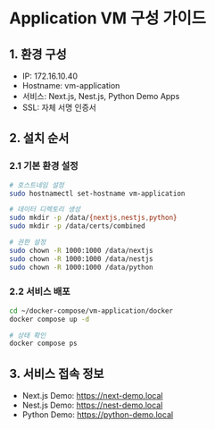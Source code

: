 # Application VM 구성 가이드

## 1. 환경 구성
- IP: 172.16.10.40
- Hostname: vm-application
- 서비스: Next.js, Nest.js, Python Demo Apps
- SSL: 자체 서명 인증서

## 2. 설치 순서

### 2.1 기본 환경 설정
```bash
# 호스트네임 설정
sudo hostnamectl set-hostname vm-application

# 데이터 디렉토리 생성
sudo mkdir -p /data/{nextjs,nestjs,python}
sudo mkdir -p /data/certs/combined

# 권한 설정
sudo chown -R 1000:1000 /data/nextjs
sudo chown -R 1000:1000 /data/nestjs
sudo chown -R 1000:1000 /data/python
```

### 2.2 서비스 배포
```bash
cd ~/docker-compose/vm-application/docker
docker compose up -d

# 상태 확인
docker compose ps
```

## 3. 서비스 접속 정보
- Next.js Demo: https://next-demo.local
- Nest.js Demo: https://nest-demo.local
- Python Demo: https://python-demo.local
